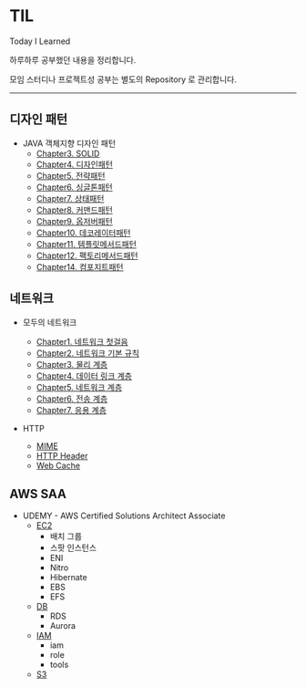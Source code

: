 # TIL
Today I Learned

하루하루 공부했던 내용을 정리합니다.

모임 스터디나 프로젝트성 공부는 별도의 Repository 로 관리합니다.

----

## 디자인 패턴
- JAVA 객체지향 디자인 패턴
  - [Chapter3. SOLID](./design-pattern/src/chapter3)
  - [Chapter4. 디자인패턴](./design-pattern/src/chapter4)
  - [Chapter5. 전략패턴](./design-pattern/src/chapter5_strategy)
  - [Chapter6. 싱글톤패턴](./design-pattern/src/chapter6_singleton)
  - [Chapter7. 상태패턴](./design-pattern/src/chapter7_state)
  - [Chapter8. 커맨드패턴](./design-pattern/src/chapter8_command)
  - [Chapter9. 옵저버패턴](./design-pattern/src/chapter9_observer)
  - [Chapter10. 데코레이터패턴](./design-pattern/src/chapter10_decorator)
  - [Chapter11. 템플릿메서드패턴](./design-pattern/src/chapter11_template)
  - [Chapter12. 팩토리메서드패턴](./design-pattern/src/chapter12_factory_method)
  - [Chapter14. 컴포지트패턴](./design-pattern/src/chapter14_composite)
  
## 네트워크
- 모두의 네트워크
    - [Chapter1. 네트워크 첫걸음](./network/모두의네트워크/1_네트워크첫걸음.md)
    - [Chapter2. 네트워크 기본 규칙](./network/모두의네트워크/2_네트워크의기본규칙.md)
    - [Chapter3. 물리 계층](./network/모두의네트워크/3_물리계층.md)
    - [Chapter4. 데이터 링크 계층](./network/모두의네트워크/4_데이터링크계층.md)
    - [Chapter5. 네트워크 계층](./network/모두의네트워크/5_네트워크계층.md)
    - [Chapter6. 전송 계층](./network/모두의네트워크/6_전송계층.md)
    - [Chapter7. 응용 계층](./network/모두의네트워크/7_응용계층.md)
    
- HTTP
    - [MIME](./network/http/MIME.md)
    - [HTTP Header](./network/http/HttpHeader.md)
    - [Web Cache](./network/http/Web_Cache.md)

## AWS SAA
- UDEMY - AWS Certified Solutions Architect Associate 
  - [EC2](./aws-saa/ec2)
    - 배치 그룹
    - 스팟 인스턴스
    - ENI
    - Nitro
    - Hibernate
    - EBS
    - EFS
  - [DB](./aws-saa/database)
    - RDS
    - Aurora
  - [IAM](./aws-saa/iam)
    - iam
    - role
    - tools
  - [S3](./aws-saa/s3)
    
